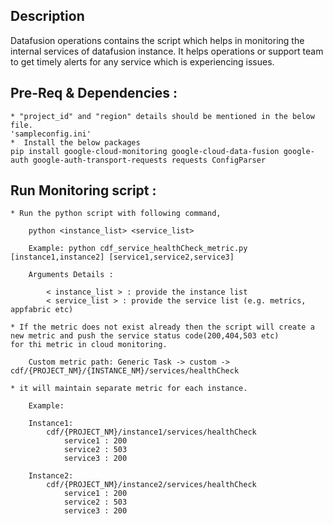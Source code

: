 ## Description

   Datafusion operations contains the script which helps in monitoring the internal services of datafusion instance. It helps operations or support team to get timely alerts for any service which is experiencing issues.

## Pre-Req & Dependencies :

	* "project_id" and "region" details should be mentioned in the below file.
    'sampleconfig.ini'
	*  Install the below packages
    pip install google-cloud-monitoring google-cloud-data-fusion google-auth google-auth-transport-requests requests ConfigParser


## Run Monitoring script :

	* Run the python script with following command,

		python <instance_list> <service_list>

		Example: python cdf_service_healthCheck_metric.py [instance1,instance2] [service1,service2,service3]

		Arguments Details :

			< instance_list > : provide the instance list
			< service_list > : provide the service list (e.g. metrics, appfabric etc)

	* If the metric does not exist already then the script will create a new metric and push the service status code(200,404,503 etc) 
    for thi metric in cloud monitoring.

		Custom metric path: Generic Task -> custom -> cdf/{PROJECT_NM}/{INSTANCE_NM}/services/healthCheck

	* it will maintain separate metric for each instance.

		Example:

 		Instance1:
 			cdf/{PROJECT_NM}/instance1/services/healthCheck
     			service1 : 200
     			service2 : 503
     			service3 : 200

 		Instance2:
 			cdf/{PROJECT_NM}/instance2/services/healthCheck
     			service1 : 200
     			service2 : 503
     			service3 : 200




  
 
